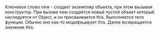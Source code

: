 Ключевое слово new - создает экземпляр обьекта, при этом вызывая конструктор. При вызове new создаётся новый пустой объект который наследуется от Object, и он присваивается this. Выполняется тело функции. Обычно оно как-то модифицирует this. Далее возвращается значение this.